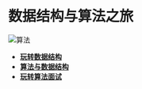 # 数据结构与算法之旅

![算法](https://ss1.bdstatic.com/70cFuXSh_Q1YnxGkpoWK1HF6hhy/it/u=272029358,3921751305&fm=26&gp=0.jpg)

- [**玩转数据结构**](Play-with-Data-Structures)
- [**算法与数据结构**](Play-with-Algorithms)
- [**玩转算法面试**](Play-with-Algorithm-Interview)